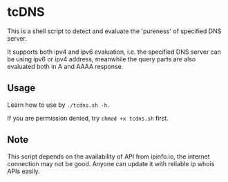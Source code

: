 # tcDNS

This is a shell script to detect and evaluate the 'pureness' of specified DNS server.

It supports both ipv4 and ipv6 evaluation, i.e. the specified DNS server can be using ipv6 or ipv4 address,  meanwhile the query parts are also evaluated both in A and AAAA response.

## Usage
Learn how to use by `./tcdns.sh -h`.

 If you are permission denied, try `chmod +x tcdns.sh`  first.

## Note
This script depends on the availability of API from ipinfo.io, the internet connection may not be good. Anyone can update it with reliable ip whois APIs easily.
